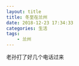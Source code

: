 ```yaml
---
layout: title
title: 冬至在兰州
date: 2018-12-23 17:34:33
categories: 生活
tags:
    - 兰州
---
```


老孙打了好几个电话过来
